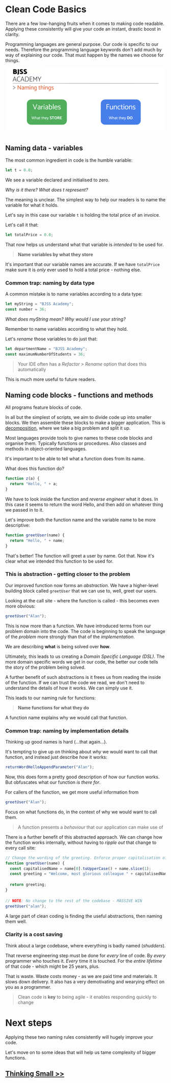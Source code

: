 # Clean Code Basics

There are a few low-hanging fruits when it comes to making code readable. Applying these consistently will give your code an instant, drastic boost in clarity.

Programming languages are general purpose. Our code is specific to our needs. Therefore the programming language keywords don't add much by way of explaining our code. That must happen by the names we choose for things.

![Naming things](/images/naming-things.png)

## Naming data - variables

The most common ingredient in code is the humble variable:

```javascript
let t = 0.0;
```

We see a variable declared and initialised to zero.

_Why is it there? What does t represent?_

The meaning is unclear. The simplest way to help our readers is to name the variable for what it holds.

Let's say in this case our variable `t` is holding the total price of an invoice.

Let's call it that:

```javascript
let totalPrice = 0.0;
```

That now helps us understand what that variable is _intended_ to be used for.

> **Name variables by what they store**

It's important that our variable names are accurate. If we have `totalPrice` make sure it is _only_ ever used to hold a total price - nothing else.

### Common trap: naming by data type

A common mistake is to name variables according to a data type:

```javascript
let myString = "BJSS Academy";
const number = 36;
```

_What does myString mean? Why would I use your string?_

Remember to name variables according to what they hold.

Let's _rename_ those variables to do just that:

```javascript
let departmentName = "BJSS Academy";
const maximumNumberOfStudents = 36;
```

> Your IDE often has a _Refactor > Rename_ option that does this automatically

This is much more useful to future readers.

## Naming code blocks - functions and methods

All programs feature blocks of code.

In all but the simplest of scripts, we aim to divide code up into smaller blocks. We then assemble these blocks to make a bigger application. This is [decomposition](https://www.bbc.co.uk/bitesize/topics/zkcqn39/articles/z8ngr82#zg73r2p), where we take a big problem and split it up.

Most languages provide tools to give names to these code blocks and organise them. Typically functions or procedures. Also classes and methods in object-oriented languages.

It's important to be able to tell what a function does from its name.

What does this function do?

```javascript
function z(a) {
  return "Hello, " + a;
}
```

We have to look inside the function and _reverse engineer_ what it does. In this case it seems to return the word Hello, and then add on whatever thing we passed in to it.

Let's improve both the function name and the variable name to be more descriptive:

```javascript
function greetUser(name) {
  return "Hello, " + name;
}
```

That's better! The function will greet a user by name. Got that. Now it's clear what we intended this function to be used for.

### This is abstraction - getting closer to the problem

Our improved function now forms an _abstraction_. We have a higher-level building block called `greetUser` that we can use to, well, greet our users.

Looking at the call site - where the function is called - this becomes even more obvious:

```javascript
greetUser("Alan");
```

This is now more than a function. We have introduced terms from our problem domain into the code. The code is beginning to speak the language of the _problem_ more strongly than that of the _implementation_.

We are describing **what** is being solved over **how**.

Ultimately, this leads to us creating a _Domain Specific Language (DSL)_. The more domain specific words we get in our code, the better our code tells the story of the problem being solved.

A further benefit of such abstractions is it frees us from reading the inside of the function.
If we can trust the code we read, we don't need to understand the details of how it works. We can simply use it.

This leads to our naming rule for functions:

> **Name functions for what they do**

A function name explains why we would call that function.

### Common trap: naming by implementation details

Thinking up good names is hard (...that again...).

It's tempting to give up on thinking about _why_ we would want to call that function, and instead just describe _how_ it works:

```javascript
returnWordHelloAppendParameter("Alan");
```

Now, this does form a pretty good description of how our function works. But obfuscates what our function _is there for_.

For callers of the function, we get more useful information from

```javascript
greetUser("Alan");
```

Focus on what functions do, in the context of why we would want to call them.

> A function presents a _behaviour_ that our application can make use of

There is a further benefit of this abstracted approach. We can change how the function works internally, without having to _ripple out_ that change to every call site:

```javascript
// Change the wording of the greeting. Enforce proper capitalisation of the name
function greetUser(name) {
  const capitalisedName = name[0].toUpperCase() + name.slice(1);
  const greeting = "Welcome, most glorious colleague " + capitalisedName;

  return greeting;
}

// NOTE: No change to the rest of the codebase - MASSIVE WIN
greetUser("alan");
```

A large part of clean coding is finding the useful abstractions, then naming them well.

### Clarity is a cost saving

Think about a large codebase, where everything is badly named (_shudders_).

That reverse engineering step must be done for _every_ line of code. By _every_ programmer who touches it. _Every_ time it is touched. For the _entire lifetime_ of that code - which might be 25 years, plus.

That is waste. Waste costs money - as we are paid time and materials. It slows down delivery. It also has a very demotivating and wearying effect on you as a programmer.

> Clean code is **key** to being agile - it enables responding quickly to change

# Next steps

Applying these two naming rules consistently will hugely improve your code.

Let's move on to some ideas that will help us tame complexity of bigger functions.

## [Thinking Small >>](/02thinkingsmall.md)
